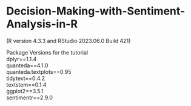 # Decision-Making-with-Sentiment-Analysis-in-R

(R version 4.3.3 and RStudio 2023.06.0 Build 421)

Package Versions for the tutorial
<br>
dplyr==1.1.4
<br>
quanteda==4.1.0
<br>
quanteda.textplots==0.95
<br>
tidytext==0.4.2
<br>
textstem==0.1.4
<br>
ggplot2==3.5.1
<br>
sentimentr==2.9.0

